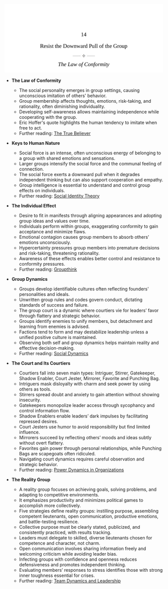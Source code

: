 ![LHN-ch14-conformity](LHN-ch14-conformity.best.png)

- **The Law of Conformity**
  - The social personality emerges in group settings, causing unconscious imitation of others' behavior.  
  - Group membership affects thoughts, emotions, risk-taking, and rationality, often diminishing individuality.  
  - Developing self-awareness allows maintaining independence while cooperating with the group.  
  - Eric Hoffer's quote highlights the human tendency to imitate when free to act.  
  - Further reading: [The True Believer](https://en.wikipedia.org/wiki/The_True_Believer)

- **Keys to Human Nature**
  - Social force is an intense, often unconscious energy of belonging to a group with shared emotions and sensations.  
  - Larger groups intensify the social force and the communal feeling of connection.  
  - The social force exerts a downward pull when it degrades independent thinking but can also support cooperation and empathy.  
  - Group intelligence is essential to understand and control group effects on individuals.  
  - Further reading: [Social Identity Theory](https://en.wikipedia.org/wiki/Social_identity_theory)

- **The Individual Effect**
  - Desire to fit in manifests through aligning appearances and adopting group ideas and values over time.  
  - Individuals perform within groups, exaggerating conformity to gain acceptance and minimize flaws.  
  - Emotional contagion causes group members to absorb others’ emotions unconsciously.  
  - Hypercertainty pressures group members into premature decisions and risk-taking, threatening rationality.  
  - Awareness of these effects enables better control and resistance to conformity pressures.  
  - Further reading: [Groupthink](https://en.wikipedia.org/wiki/Groupthink)

- **Group Dynamics**
  - Groups develop identifiable cultures often reflecting founders' personalities and ideals.  
  - Unwritten group rules and codes govern conduct, dictating standards of success and failure.  
  - The group court is a dynamic where courtiers vie for leaders’ favor through flattery and strategic behavior.  
  - Groups identify enemies to unify members, but detachment and learning from enemies is advised.  
  - Factions tend to form and may destabilize leadership unless a unified positive culture is maintained.  
  - Observing both self and group dynamics helps maintain reality and effective decision-making.  
  - Further reading: [Social Dynamics](https://en.wikipedia.org/wiki/Social_dynamics)

- **The Court and Its Courtiers**
  - Courtiers fall into seven main types: Intriguer, Stirrer, Gatekeeper, Shadow Enabler, Court Jester, Mirrorer, Favorite and Punching Bag.  
  - Intriguers mask disloyalty with charm and seek power by using others as tools.  
  - Stirrers spread doubt and anxiety to gain attention without showing insecurity.  
  - Gatekeepers monopolize leader access through sycophancy and control information flow.  
  - Shadow Enablers enable leaders’ dark impulses by facilitating repressed desires.  
  - Court Jesters use humor to avoid responsibility but find limited influence.  
  - Mirrorers succeed by reflecting others’ moods and ideas subtly without overt flattery.  
  - Favorites gain power through personal relationships, while Punching Bags are scapegoats often ridiculed.  
  - Navigating court dynamics requires careful observation and strategic behavior.  
  - Further reading: [Power Dynamics in Organizations](https://en.wikipedia.org/wiki/Organizational_behavior)

- **The Reality Group**
  - A reality group focuses on achieving goals, solving problems, and adapting to competitive environments.  
  - It emphasizes productivity and minimizes political games to accomplish more collectively.  
  - Five strategies define reality groups: instilling purpose, assembling competent lieutenants, open communication, productive emotions, and battle-testing resilience.  
  - Collective purpose must be clearly stated, publicized, and consistently practiced, with results tracking.  
  - Leaders must delegate to skilled, diverse lieutenants chosen for competence and character, not charm.  
  - Open communication involves sharing information freely and welcoming criticism while avoiding leader bias.  
  - Infecting groups with confidence and openness reduces defensiveness and promotes independent thinking.  
  - Evaluating members’ responses to stress identifies those with strong inner toughness essential for crises.  
  - Further reading: [Team Dynamics and Leadership](https://en.wikipedia.org/wiki/Team_dynamics)
